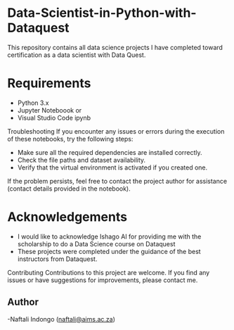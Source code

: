 # Data-Scientist-in-Python-with-Dataquest
This repository contains all data science projects I have completed toward certification as a data scientist with Data Quest.

# Requirements
- Python 3.x
- Jupyter Noteboook or
- Visual Studio Code ipynb

Troubleshooting
If you encounter any issues or errors during the execution of these notebooks, try the following steps:
- Make sure all the required dependencies are installed correctly.
- Check the file paths and dataset availability.
- Verify that the virtual environment is activated if you created one.

If the problem persists, feel free to contact the project author for assistance (contact details provided in the notebook).


# Acknowledgements
- I would like to acknowledge Ishago AI for providing me with the scholarship to do a Data Science course on Dataquest
- These projects were completed under the guidance of the best instructors from Dataquest.

Contributing
Contributions to this project are welcome. If you find any issues or have suggestions for improvements, please contact me.

## Author
-Naftali Indongo (naftali@aims.ac.za)
